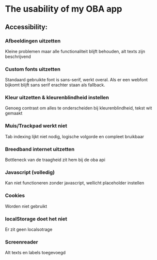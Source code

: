 # The usability of my OBA app

## Accessibility:

### Afbeeldingen uitzetten

Kleine problemen maar alle functionaliteit blijft behouden, alt texts zijn beschrijvend

### Custom fonts uitzetten

Standaard gebruikte font is sans-serif, werkt overal. Als er een webfont bijkomt blijft sans serif erachter staan als fallback.

### Kleur uitzetten & kleurenblindheid instellen

Genoeg contrast om alles te onderscheiden bij kleurenblindheid, tekst wit gemaakt

### Muis/Trackpad werkt niet

Tab indexing lijkt niet nodig, logische volgorde en compleet bruikbaar

### Breedband internet uitzetten

Bottleneck van de traagheid zit hem bij de oba api

### Javascript (volledig)

Kan niet functioneren zonder javascript, wellicht placeholder instellen

### Cookies

Worden niet gebruikt

### localStorage doet het niet

Er zit geen localsotrage

### Screenreader

Alt texts en labels toegevoegd

